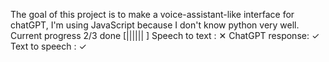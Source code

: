 The goal of this project is to make a voice-assistant-like interface for chatGPT, I'm using JavaScript because I don't know python very well.
Current progress 2/3 done [||||||   ]
   Speech to text  : ✕
   ChatGPT response: ✓
   Text to speech  : ✓
